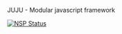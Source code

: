 JUJU - Modular javascript framework

[![NSP Status](https://nodesecurity.io/orgs/omnimaga/projects/e90628c1-bf5e-4785-a6cd-07898887cd85/badge)](https://nodesecurity.io/orgs/omnimaga/projects/e90628c1-bf5e-4785-a6cd-07898887cd85)
